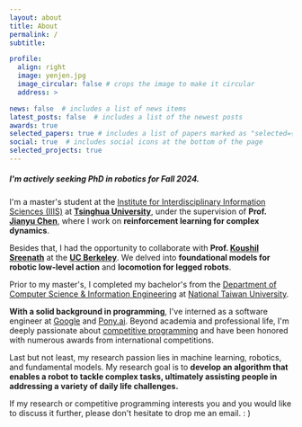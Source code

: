 ```yaml
---
layout: about
title: About
permalink: /
subtitle:

profile:
  align: right
  image: yenjen.jpg
  image_circular: false # crops the image to make it circular
  address: >

news: false  # includes a list of news items
latest_posts: false  # includes a list of the newest posts
awards: true
selected_papers: true # includes a list of papers marked as "selected={true}"
social: true  # includes social icons at the bottom of the page
selected_projects: true
---
```


<h5><strong>I'm actively seeking PhD in robotics for Fall 2024.</strong></h5>

I'm a master's student at the [Institute for Interdisciplinary Information Sciences (IIIS)](https://iiis.tsinghua.edu.cn/en/) at **[Tsinghua University](https://www.tsinghua.edu.cn/en/index.htm)**, under the supervision of **Prof. [Jianyu Chen](http://people.iiis.tsinghua.edu.cn/~jychen/)**, where I work on **reinforcement learning for complex dynamics**.

Besides that, I had the opportunity to collaborate with **Prof. [Koushil Sreenath](https://me.berkeley.edu/people/koushil-sreenath/)** at the **[UC Berkeley](https://hybrid-robotics.berkeley.edu/)**. We delved into **foundational models for robotic low-level action** and **locomotion for legged robots**.

Prior to my master's, I completed my bachelor's from the [Department of Computer Science & Information Engineering](https://www.csie.ntu.edu.tw//?locale=en) at [National Taiwan University](https://www.ntu.edu.tw/english/). 

**With a solid background in programming**, I've interned as a software engineer at [Google](https://about.google/) and [Pony.ai](https://www.pony.ai/?lang=en). Beyond academia and professional life, I'm deeply passionate about [competitive programming](https://en.wikipedia.org/wiki/Competitive_programming) and have been honored with numerous awards from international competitions.

Last but not least, my research passion lies in machine learning, robotics, and fundamental models. My research goal is to **develop an algorithm that enables a robot to tackle complex tasks, ultimately assisting people in addressing a variety of daily life challenges.** 

If my research or competitive programming interests you and you would like to discuss it further, please don't hesitate to drop me an email. : )